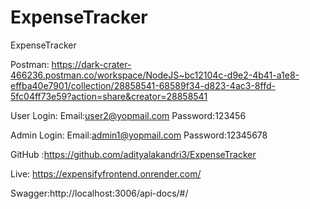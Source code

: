 ﻿# ExpenseTracker
ExpenseTracker

Postman: https://dark-crater-466236.postman.co/workspace/NodeJS~bc12104c-d9e2-4b41-a1e8-effba40e7901/collection/28858541-68589f34-d823-4ac3-8ffd-5fc04ff73e59?action=share&creator=28858541

User Login:
Email:user2@yopmail.com
Password:123456

Admin Login:
Email:admin1@yopmail.com
Password:12345678

GitHub :https://github.com/adityalakandri3/ExpenseTracker

Live: https://expensifyfrontend.onrender.com/

Swagger:http://localhost:3006/api-docs/#/
